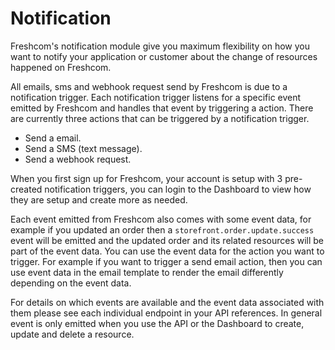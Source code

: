 # Notification

Freshcom's notification module give you maximum flexibility on how you want to notify your application or customer about the change of resources happened on Freshcom.

All emails, sms and webhook request send by Freshcom is due to a notification trigger. Each notification trigger listens for a specific event emitted by Freshcom and handles that event by triggering a action. There are currently three actions that can be triggered by a notification trigger.

* Send a email.
* Send a SMS \(text message\).
* Send a webhook request.

When you first sign up for Freshcom, your account is setup with 3 pre-created notification triggers, you can login to the Dashboard to view how they are setup and create more as needed.

Each event emitted from Freshcom also comes with some event data, for example if you updated an order then a `storefront.order.update.success` event will be emitted and the updated order and its related resources will be part of the event data. You can use the event data for the action you want to trigger. For example if you want to trigger a send email action, then you can use event data in the email template to render the email differently depending on the event data.

For details on which events are available and the event data associated with them please see each individual endpoint in your API references. In general event is only emitted when you use the API or the Dashboard to create, update and delete a resource.



